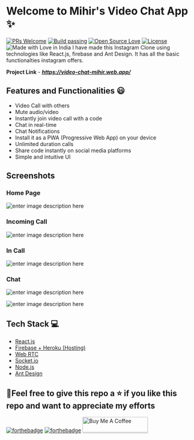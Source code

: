 # Welcome to Mihir's Video Chat App ✨

[![PRs Welcome](https://img.shields.io/badge/PRs-welcome-brightgreen.svg?style=flat-square)](https://foodeazy.herokuapp.com/)&nbsp;[![Build passing](https://img.shields.io/badge/Build-Passing-brightgreen.svg?style=flat-square)](https://foodeazy.herokuapp.com/)&nbsp;[![Open Source Love](https://badges.frapsoft.com/os/v1/open-source.svg?v=102)](https://foodeazy.herokuapp.com/)&nbsp;[![License](https://img.shields.io/badge/license-MIT-brightgreen)](https://foodeazy.herokuapp.com/)&nbsp;![Made with Love in India](https://madewithlove.org.in/badge.svg)
I have made this Instagram Clone using technologies like React.js, firebase and Ant Design. It has all the basic functionalties instagram offers.

**Project Link** - ***https://video-chat-mihir.web.app/***

## Features and Functionalities 😃

- Video Call with others
- Mute audio/video
- Instantly join video call with a code
- Chat in real-time
- Chat Notifications
- Install it as a PWA (Progressive Web App) on your device
- Unlimited duration calls
- Share code instantly on social media platforms
- Simple and intuitive UI

## Screenshots

### Home Page

![enter image description here](https://user-images.githubusercontent.com/48746544/115701626-9b838e00-a385-11eb-8a07-214ca0b9f327.png)

### Incoming Call

![enter image description here](https://user-images.githubusercontent.com/48746544/115701844-d8e81b80-a385-11eb-91cf-014b23e24ae4.png)

### In Call

![enter image description here](https://user-images.githubusercontent.com/48746544/115702841-07b2c180-a387-11eb-897e-f19abefafef5.png)

### Chat

![enter image description here](https://user-images.githubusercontent.com/48746544/115702929-24e79000-a387-11eb-906c-704608263da4.png)

![enter image description here](https://user-images.githubusercontent.com/48746544/115703177-709a3980-a387-11eb-8d9d-15ddf3b66a25.png)

## Tech Stack 💻

- [React.js](https://reactjs.org/)
- [Firebase + Heroku (Hosting)](https://firebase.google.com/)
- [Web RTC](https://github.com/webrtc)
- [Socket.io](https://socket.io/)
- [Node.js](https://nodejs.org/en/)
- [Ant Design](https://ant.design/)

## 🤩Feel free to give this repo a ⭐ if you like this repo and want to appreciate my efforts

[![forthebadge](https://forthebadge.com/images/badges/built-with-love.svg)](https://forthebadge.com)
[![forthebadge](https://forthebadge.com/images/badges/built-by-developers.svg)](https://forthebadge.com)
<a href="https://www.buymeacoffee.com/mihir0699" target="_blank"><img src="https://www.buymeacoffee.com/assets/img/custom_images/orange_img.png" alt="Buy Me A Coffee" style="height: 41px !important;width: 174px !important;box-shadow: 0px 3px 2px 0px rgba(190, 190, 190, 0.5) !important;-webkit-box-shadow: 0px 3px 2px 0px rgba(190, 190, 190, 0.5) !important;" ></a>
